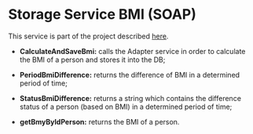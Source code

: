 # Storage Service BMI (SOAP)

This service is part of the project described [here](https://github.com/ddellagiacoma/introsde-2017-userinterface).

* **CalculateAndSaveBmi:** calls the Adapter service in order to calculate the BMI of a person and stores it into the DB;

* **PeriodBmiDifference:** returns the difference of BMI in a determined period of time;

* **StatusBmiDifference:** returns a string which contains the difference status of a person (based on BMI) in a determined period of time;

* **getBmyByIdPerson:** returns the BMI of a person.
